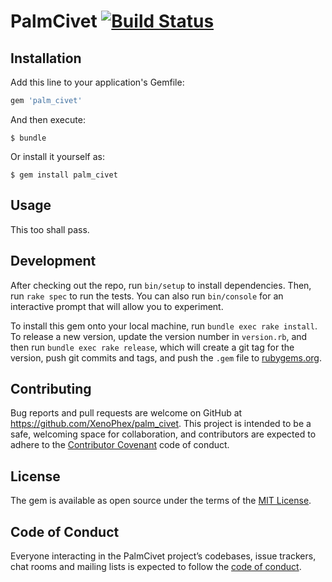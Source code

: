 # PalmCivet [![Build Status](https://travis-ci.org/XenoPhex/palm_civet.svg?branch=master)](https://travis-ci.org/XenoPhex/palm_civet)

## Installation

Add this line to your application's Gemfile:

```ruby
gem 'palm_civet'
```

And then execute:

    $ bundle

Or install it yourself as:

    $ gem install palm_civet

## Usage

This too shall pass.

## Development

After checking out the repo, run `bin/setup` to install dependencies. Then, run `rake spec` to run the tests. You can also run `bin/console` for an interactive prompt that will allow you to experiment.

To install this gem onto your local machine, run `bundle exec rake install`. To release a new version, update the version number in `version.rb`, and then run `bundle exec rake release`, which will create a git tag for the version, push git commits and tags, and push the `.gem` file to [rubygems.org](https://rubygems.org).

## Contributing

Bug reports and pull requests are welcome on GitHub at https://github.com/XenoPhex/palm_civet. This project is intended to be a safe, welcoming space for collaboration, and contributors are expected to adhere to the [Contributor Covenant](http://contributor-covenant.org) code of conduct.

## License

The gem is available as open source under the terms of the [MIT License](https://opensource.org/licenses/MIT).

## Code of Conduct

Everyone interacting in the PalmCivet project’s codebases, issue trackers, chat rooms and mailing lists is expected to follow the [code of conduct](https://github.com/XenoPhex/palm_civet/blob/master/CODE_OF_CONDUCT.md).
